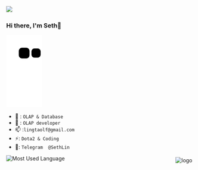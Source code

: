 <img src="https://staticg.sportskeeda.com/editor/2022/04/21992-16512697276612.png" />
  
### Hi there, I'm Seth👋


![暗色](https://raw.githubusercontent.com/lingtaolf/lingtaolf/main/assets/github-contribution-grid-snake.svg)

- 🔭 : `OLAP & Database`
- 🤔 : `OLAP developer`
- 📫 :`lingtaolf@gmail.com`
- ⚡: `Dota2 & Coding`
- 📱: `Telegram  @SethLin`
<!--
**lingtaolf/lingtaolf** is a ✨ _special_ ✨ repository because its `README.md` (this file) appears on your GitHub profile.

Here are some ideas to get you started:

- 🔭 I’m currently working on ...
- 🌱 I’m currently learning ...
- 👯 I’m looking to collaborate on ...
- 🤔 I’m looking for help with ...
- 💬 Ask me about ...
- 📫 How to reach me: ...
- 😄 Pronouns: ...
- ⚡ : ...
-->    

<img src="https://github-readme-stats.vercel.app/api?username=lingtaolf&show_icons=true" alt="logo" height="160" align="right" style="margin: 5px; margin-bottom: 20px;"/>    
  
![Most Used Language](https://github-readme-stats.vercel.app/api/top-langs/?username=lingtaolf&layout=compact)
